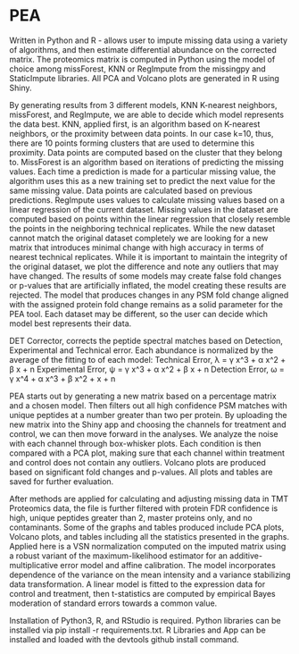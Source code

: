 # PEA

Written in Python and R - allows user to impute missing data using a variety of algorithms, and then estimate differential abundance on the corrected matrix. The proteomics matrix is computed in Python using the model of choice among missForest, KNN or RegImpute from the missingpy and StaticImpute libraries. All PCA and Volcano plots are generated in R using Shiny.

By generating results from 3 different models, KNN K-nearest neighbors, missForest, and RegImpute, we are able to decide which model represents the data best. KNN, applied first, is an algorithm based on K-nearest neighbors, or the proximity between data points. In our case k=10, thus, there are 10 points forming clusters that are used to determine this proximity. Data points are computed based on the cluster that they belong to. MissForest is an algorithm based on iterations of predicting the missing values. Each time a prediction is made for a particular missing value, the algorithm uses this as a new training set to predict the next value for the same missing value. Data points are calculated based on previous predictions. RegImpute uses values to calculate missing values based on a linear regression of the current dataset. Missing values in the dataset are computed based on points within the linear regression that closely resemble the points in the neighboring technical replicates. While the new dataset cannot match the original dataset completely we are looking for a new matrix that introduces minimal change with high accuracy in terms of nearest technical replicates. While it is important to maintain the integrity of the original dataset, we plot the difference and note any outliers that may have changed. The results of some models may create false fold changes or p-values that are artificially inflated, the model creating these results are rejected. The model that produces changes in any PSM fold change aligned with the assigned protein fold change remains as a solid parameter for the PEA tool. Each dataset may be different, so the user can decide which model best represents their data.

DET Corrector, corrects the peptide spectral matches based on Detection, Experimental and Technical error. Each abundance is normalized by the average of the fitting to of each model:
Technical Error, &lambda; = &gamma; x^3 + &alpha; x^2 + &beta; x + n
Experimental Error, &psi; = &gamma; x^3 + &alpha; x^2 + &beta; x + n
Detection Error, &omega; = &gamma; x^4 + &alpha; x^3 + &beta; x^2 + x + n

PEA starts out by generating a new matrix based on a percentage matrix and a chosen model. Then filters out all high confidence PSM matches with unique peptides at a number greater than two per protein. By uploading the new matrix into the Shiny app and choosing the channels for treatment and control, we can then move forward in the analyses. We analyze the noise with each channel through box-whisker plots. Each condition is then compared with a PCA plot, making sure that each channel within treatment and control does not contain any outliers. Volcano plots are produced based on significant fold changes and p-values. All plots and tables are saved for further evaluation.

After methods are applied for calculating and adjusting missing data in TMT Proteomics data, the file is further filtered with protein FDR confidence is high, unique peptides greater than 2, master proteins only, and no contaminants. Some of the graphs and tables produced include PCA plots, Volcano plots, and tables including all the statistics presented in the graphs. Applied here is a VSN normalization computed on the imputed matrix using a robust variant of the maximum-likelihood estimator for an additive-multiplicative error model and affine calibration. The model incorporates dependence of the variance on the mean intensity and a variance stabilizing data transformation. A linear model is fitted to the expression data for control and treatment, then t-statistics are computed by empirical Bayes moderation of standard errors towards a common value.

Installation of Python3, R, and RStudio is required.
Python libraries can be installed via pip install -r requirements.txt.
R Libraries and App can be installed and loaded with the devtools github install command.